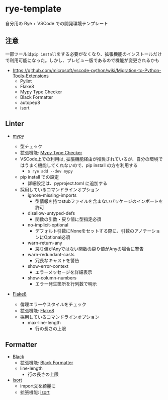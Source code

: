 # rye-template

自分用の Rye + VSCode での開発環境テンプレート


## 注意
一部ツールは`pip install`をする必要がなくなり、拡張機能のインストールだけで利用可能になった。しかし、プレビュー版であるので機能が変更されるかも
- https://github.com/microsoft/vscode-python/wiki/Migration-to-Python-Tools-Extensions
  - Pylint
  - Flake8
  - Mypy Type Checker
  - Black Formatter
  - autopep8
  - isort

## Linter
- [mypy](https://github.com/python/mypy)
  - 型チェック
  - 拡張機能: [Mypy Type Checker](https://marketplace.visualstudio.com/items?itemName=ms-python.mypy-type-checker)
  - VSCode上での利用は, 拡張機能経由が推奨されているが、自分の環境ではうまく機能してくれないので、pip install の方を利用する
      - `$ rye add --dev mypy`
  - pip install での設定
    - 詳細設定は、pyproject.toml に追加する
  - 採用しているコマンドラインオプション
    - ignore-missing-imports
      - 型情報を持つstubファイルを含まないパッケージのインポートを許可
    - disallow-untyped-defs
      - 関数の引数・戻り値に型指定必須
    - no-implicit-optional
      - デフォルト引数にNoneをセットする際に、引数のアノテーションにOptional必須
    - warn-return-any
      - 戻り値がAnyではない関数の戻り値がAnyの場合に警告
    - warn-redundant-casts
      - 冗長なキャストを警告
    - show-error-context
      - エラーメッセージを詳細表示
    - show-column-numbers
      - エラー発生箇所を行列数で明示

- [Flake8](https://github.com/PyCQA/flake8)
  - 倫理エラーやスタイルをチェック
  - 拡張機能: [Flake8](https://marketplace.visualstudio.com/items?itemName=ms-python.flake8)
  - 採用しているコマンドラインオプション
    - max-line-length
      - 行の長さの上限


## Formatter
- [Black](https://github.com/psf/black)
  - 拡張機能: [Black Formatter](https://marketplace.visualstudio.com/items?itemName=ms-python.black-formatter)
  - line-length
    - 行の長さの上限
- [isort](https://github.com/pycqa/isort/)
  - import文を綺麗に
  - 拡張機能: [isort](https://marketplace.visualstudio.com/items?itemName=ms-python.isort)
